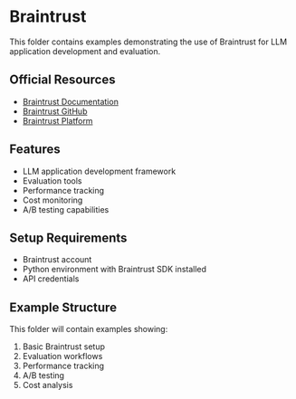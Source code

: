 # Braintrust

This folder contains examples demonstrating the use of Braintrust for LLM application development and evaluation.

## Official Resources
- [Braintrust Documentation](https://www.braintrustdata.com/docs)
- [Braintrust GitHub](https://github.com/braintrustdata/braintrust)
- [Braintrust Platform](https://www.braintrustdata.com/)

## Features
- LLM application development framework
- Evaluation tools
- Performance tracking
- Cost monitoring
- A/B testing capabilities

## Setup Requirements
- Braintrust account
- Python environment with Braintrust SDK installed
- API credentials

## Example Structure
This folder will contain examples showing:
1. Basic Braintrust setup
2. Evaluation workflows
3. Performance tracking
4. A/B testing
5. Cost analysis 